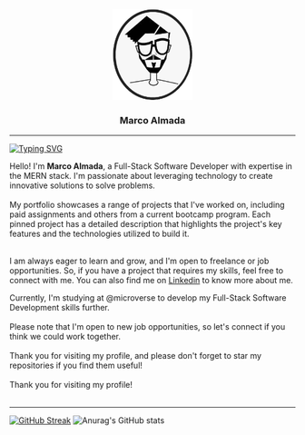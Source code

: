 <a name="readme-top"></a>

<div align="center">
  <img src="soyMarco.png" alt="logo" width="140"  height="auto" />
  <br/>
  <h3><b>Marco Almada</b></h3>
  <hr>
</div>

[![Typing SVG](https://readme-typing-svg.herokuapp.com?font=sans+Latin&size=15&duration=6000&pause=1000&width=435&lines=%22The+obstacle+is+the+way.%22;+%22You+have+power+over+your+mind+-+not+outside+events.+Realize+this%2C+and+you+will+find+strength.%22;+%22The+happiness+of+your+life+depends+upon+the+quality+of+your+thoughts.%22)](https://git.io/typing-svg)


<div>Hello!  I'm <b>Marco Almada</b>, a Full-Stack Software Developer with expertise in the MERN stack. I'm passionate about leveraging technology to create innovative solutions to solve problems.</div><br>

<div>My portfolio showcases a range of projects that I've worked on, including paid assignments and others from a current bootcamp program. Each pinned project has a detailed description that highlights the project's key features and the technologies utilized to build it.</div><br>

I am always eager to learn and grow, and I'm open to freelance or job opportunities. So, if you have a project that requires my skills, feel free to connect with me. You can also find me on [Linkedin](https://www.linkedin.com/in/marcoalmadaar "Marco Almadaar's LinkedIn Profile")
 to know more about me.</div><br>

<div>Currently, I'm studying at @microverse to develop my Full-Stack Software Development skills further.</div><br>

<div>Please note that I'm open to new job opportunities, so let's connect if you think we could work together.</div><br>

<div>Thank you for visiting my profile, and please don't forget to star my repositories if you find them useful!</div><br>


<div>Thank you for visiting my profile!</div><br>
  <hr>

[![GitHub Streak](https://streak-stats.demolab.com?user=MarcoDDM&date_format=M%20j%5B%2C%20Y%5D)](https://git.io/streak-stats)
![Anurag's GitHub stats](https://github-readme-stats.vercel.app/api?username=MarcoDDM&show_icons=true&theme=transparent)
